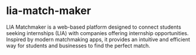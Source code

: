 # lia-match-maker
LIA Matchmaker is a web-based platform designed to connect students seeking internships (LIA) with companies offering internship opportunities. Inspired by modern matchmaking apps, it provides an intuitive and efficient way for students and businesses to find the perfect match.
